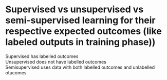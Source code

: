# Supervised vs unsupervised vs semi-supervised learning for their respective expected outcomes (like labeled outputs in training phase))
Supervised has labelled outcomes<br>Unsupervised does not have labelled outcomes<br>Semisupervised uses data with both labelled outcomes and unlabelled otucomes

